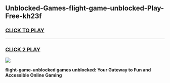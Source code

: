 
## Unblocked-Games-flight-game-unblocked-Play-Free-kh23f
<h3>
<a href="https://premium76.site?title=flight-game-unblocked&ref=15A">CLICK TO PLAY</a></h3>
<hr>

<h3>
<a href="https://premium76.site?title=flight-game-unblocked&ref=15A">CLICK 2 PLAY</a>
  
</h3>

<a href="https://premium76.site?title=flight-game-unblocked&ref=15A"><img src="https://clearcache.store/games.png"></a>


**flight-game-unblocked games unblocked: Your Gateway to Fun and Accessible Online Gaming**
